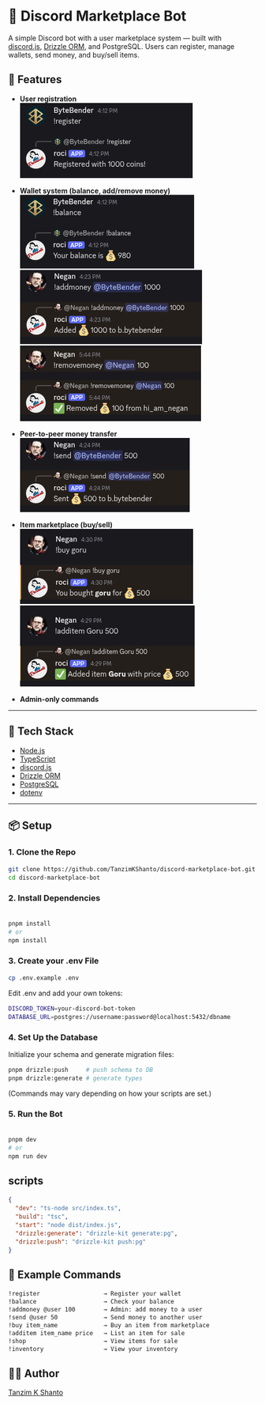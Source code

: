 
# 💸 Discord Marketplace Bot

A simple Discord bot with a user marketplace system — built with [discord.js](https://discord.js.org/), [Drizzle ORM](https://orm.drizzle.team/), and PostgreSQL. Users can register, manage wallets, send money, and buy/sell items.

## 🚀 Features

- **User registration**  
  ![register](images/register.png)

- **Wallet system (balance, add/remove money)**  
  ![balance](images/balance.png)  
  ![addmoney](images/addmoney.png)
  ![removemoney](images/removemoney.png)

- **Peer-to-peer money transfer**  
  ![transfer](images/transfer.png)

- **Item marketplace (buy/sell)**  
  ![buy](images/buy.png)  
  ![sell](images/sell.png)

- **Admin-only commands**

---

## 🧰 Tech Stack

- [Node.js](https://nodejs.org/)
- [TypeScript](https://www.typescriptlang.org/)
- [discord.js](https://discord.js.org/)
- [Drizzle ORM](https://orm.drizzle.team/)
- [PostgreSQL](https://www.postgresql.org/)
- [dotenv](https://www.npmjs.com/package/dotenv)

---

## 📦 Setup

### 1. Clone the Repo

```bash
git clone https://github.com/TanzimKShanto/discord-marketplace-bot.git
cd discord-marketplace-bot

```

### 2. Install Dependencies

```bash

pnpm install
# or
npm install

```

### 3. Create your .env File

```bash
cp .env.example .env

```

Edit .env and add your own tokens:

```bash
DISCORD_TOKEN=your-discord-bot-token
DATABASE_URL=postgres://username:password@localhost:5432/dbname

```

### 4. Set Up the Database

Initialize your schema and generate migration files:

```bash
pnpm drizzle:push     # push schema to DB
pnpm drizzle:generate # generate types

```

(Commands may vary depending on how your scripts are set.)

### 5. Run the Bot

```bash

pnpm dev
# or
npm run dev

```

## scripts

```json
{
  "dev": "ts-node src/index.ts",
  "build": "tsc",
  "start": "node dist/index.js",
  "drizzle:generate": "drizzle-kit generate:pg",
  "drizzle:push": "drizzle-kit push:pg"
}

```

## 🤖 Example Commands

```
!register                  → Register your wallet
!balance                   → Check your balance
!addmoney @user 100        → Admin: add money to a user
!send @user 50             → Send money to another user
!buy item_name             → Buy an item from marketplace
!additem item_name price   → List an item for sale
!shop                      → View items for sale
!inventory                 → View your inventory
```

## 👨‍💻 Author

[Tanzim K Shanto](https://github.com/TanzimKShanto)
